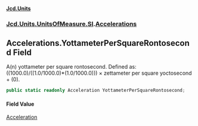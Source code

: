 #### [Jcd.Units](index.md 'index')
### [Jcd.Units.UnitsOfMeasure.SI](Jcd.Units.UnitsOfMeasure.SI.md 'Jcd.Units.UnitsOfMeasure.SI').[Accelerations](Accelerations.md 'Jcd.Units.UnitsOfMeasure.SI.Accelerations')

## Accelerations.YottameterPerSquareRontosecond Field

A(n) yottameter per square rontosecond. Defined as: ((1000.0)/((1.0/1000.0)*(1.0/1000.0))) × zettameter per square yoctosecond + (0).

```csharp
public static readonly Acceleration YottameterPerSquareRontosecond;
```

#### Field Value
[Acceleration](Acceleration.md 'Jcd.Units.UnitTypes.Acceleration')